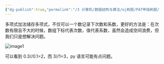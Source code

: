 ```yaml
---
{"dg-publish":true,"permalink":"/3 计算机/数据结构与算法/oj刷题/PAT甲级刷题/1002 多项式加法 py四舍五入的问题/","title":"1002 多项式加法 py四舍五入的问题"}
---
```



多项式加法储存多项式，不仅可以一个数记录下次数和系数，更好的方法是：在次数有限且不大的时候，数组下标代表次数，值代表系数，虽然会造成空间浪费，但我们只是想解决问题。

![image1](/img/user/resources/attachments/image1-39.png)

可以看到 0.3//0.1=2，而 3//1=3，py 语言可能有点问题。